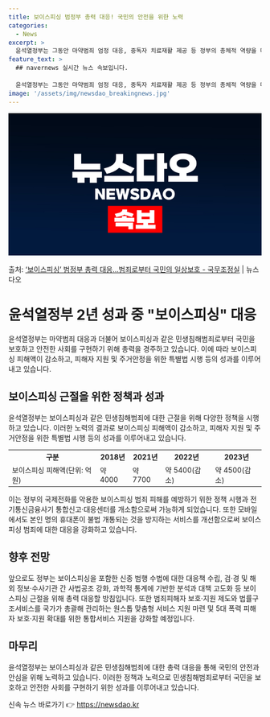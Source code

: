 ```yaml
---
title: 보이스피싱 범정부 총력 대응! 국민의 안전을 위한 노력
categories:
  - News
excerpt: >
  윤석열정부는 그동안 마약범죄 엄정 대응, 중독자 치료재활 제공 등 정부의 총체적 역량을 마약범죄 대응에 집중…
feature_text: >
  ## navernews 실시간 뉴스 속보입니다.

  윤석열정부는 그동안 마약범죄 엄정 대응, 중독자 치료재활 제공 등 정부의 총체적 역량을 마약범죄 대응에 집중…
image: '/assets/img/newsdao_breakingnews.jpg'
---
```


![뉴스다오 속보](/assets/img/newsdao_breakingnews.jpg)

<p>출처: <a href="https://newsdao.kr/3901" rel="dofollow">‘보이스피싱’ 범정부 총력 대응…범죄로부터 국민의 일상보호 - 국무조정실</a> | 뉴스다오</p>

<h1>윤석열정부 2년 성과 중 "보이스피싱" 대응</h1>

<p data-ke-size="size16">윤석열정부는 마약범죄 대응과 더불어 보이스피싱과 같은 민생침해범죄로부터 국민을 보호하고 안전한 사회를 구현하기 위해 총력을 경주하고 있습니다. 이에 따라 보이스피싱 피해액이 감소하고, 피해자 지원 및 주거안정을 위한 특별법 시행 등의 성과를 이루어내고 있습니다.</p>

<h2 data-ke-size="size26">보이스피싱 근절을 위한 정책과 성과</h2>

<p data-ke-size="size16">윤석열정부는 보이스피싱과 같은 민생침해범죄에 대한 근절을 위해 다양한 정책을 시행하고 있습니다. 이러한 노력의 결과로 보이스피싱 피해액이 감소하고, 피해자 지원 및 주거안정을 위한 특별법 시행 등의 성과를 이루어내고 있습니다.</p>

<table>
  <tr>
    <th>구분</th>
    <th>2018년</th>
    <th>2021년</th>
    <th>2022년</th>
    <th>2023년</th>
  </tr>
  <tr>
    <td>보이스피싱 피해액(단위: 억 원)</td>
    <td>약 4000</td>
    <td>약 7700</td>
    <td>약 5400(감소)</td>
    <td>약 4500(감소)</td>
  </tr>
</table>

<p data-ke-size="size16">이는 정부의 국제전화를 악용한 보이스피싱 범죄 피해를 예방하기 위한 정책 시행과 전기통신금융사기 통합신고·대응센터를 개소함으로써 가능하게 되었습니다. 또한 모바일에서도 본인 명의 휴대폰이 불법 개통되는 것을 방지하는 서비스를 개선함으로써 보이스피싱 범죄에 대한 대응을 강화하고 있습니다.</p>

<h2 data-ke-size="size26">향후 전망</h2>

<p data-ke-size="size16">앞으로도 정부는 보이스피싱을 포함한 신종 범행 수법에 대한 대응책 수립, 검·경 및 해외 정보·수사기관 간 사법공조 강화, 과학적 통계에 기반한 분석과 대책 고도화 등 보이스피싱 근절을 위해 총력 대응할 방침입니다. 또한 범죄피해자 보호·지원 제도와 법률구조서비스를 국가가 총괄해 관리하는 원스톱 맞춤형 서비스 지원 마련 및 5대 폭력 피해자 보호·지원 확대를 위한 통합서비스 지원을 강화할 예정입니다.</p>

<h2 data-ke-size="size26">마무리</h2>

<p data-ke-size="size16">윤석열정부는 보이스피싱과 같은 민생침해범죄에 대한 총력 대응을 통해 국민의 안전과 안심을 위해 노력하고 있습니다. 이러한 정책과 노력으로 민생침해범죄로부터 국민을 보호하고 안전한 사회를 구현하기 위한 성과를 이루어내고 있습니다.</p> 

신속 뉴스 바로가기 👉 <a href="https://newsdao.kr" rel="dofollow">https://newsdao.kr</a>


